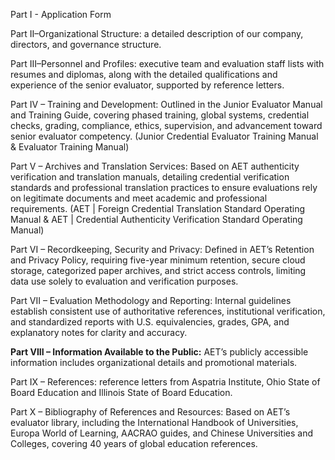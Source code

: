 

Part I - Application Form

Part II–Organizational Structure: a detailed description of our company, directors, and governance structure.

Part III–Personnel and Profiles: executive team and evaluation staff lists with resumes and diplomas, along with the detailed qualifications and experience of the senior evaluator, supported by reference letters.

Part IV – Training and Development: Outlined in the Junior Evaluator Manual and Training Guide, covering phased training, global systems, credential checks, grading, compliance, ethics, supervision, and advancement toward senior evaluator competency. (Junior Credential Evaluator Training Manual & Evaluator Training Manual)

  
Part V – Archives and Translation Services: Based on AET authenticity verification and translation manuals, detailing credential verification standards and professional translation practices to ensure evaluations rely on legitimate documents and meet academic and professional requirements. (AET | Foreign Credential Translation Standard Operating Manual & AET | Credential Authenticity Verification Standard Operating Manual)

  

Part VI – Recordkeeping, Security and Privacy: Defined in AET’s Retention and Privacy Policy, requiring five-year minimum retention, secure cloud storage, categorized paper archives, and strict access controls, limiting data use solely to evaluation and verification purposes.

  

Part VII – Evaluation Methodology and Reporting: Internal guidelines establish consistent use of authoritative references, institutional verification, and standardized reports with U.S. equivalencies, grades, GPA, and explanatory notes for clarity and accuracy.

**Part VIII – Information Available to the Public:** AET’s publicly accessible information includes organizational details and promotional materials.


Part IX – References: reference letters from Aspatria Institute, Ohio State of Board Education and Illinois State of Board Education.

Part X – Bibliography of References and Resources: Based on AET’s evaluator library, including the International Handbook of Universities, Europa World of Learning, AACRAO guides, and Chinese Universities and Colleges, covering 40 years of global education references.